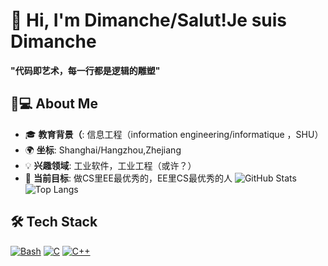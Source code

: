 # 👋 Hi, I'm Dimanche/Salut!Je suis Dimanche
**"代码即艺术，每一行都是逻辑的雕塑"** 
## 👨💻 About Me
- 🎓 **教育背景（**: 信息工程（information engineering/informatique ，SHU）
- 🌍 **坐标**: Shanghai/Hangzhou,Zhejiang
- 💡 **兴趣领域**: 工业软件，工业工程（或许？）
- 🚀 **当前目标**: 做CS里EE最优秀的，EE里CS最优秀的人
![GitHub Stats](https://github-readme-stats.vercel.app/api?username=AnalyseDeCircuit&theme=radical)
![Top Langs](https://github-readme-stats.vercel.app/api/top-langs/?username=AnalyseDeCircuit&layout=compact)

## 🛠️ Tech Stack

[![Bash](https://img.shields.io/badge/-Bash-4EAA25?logo=gnu-bash&logoColor=white)](https://www.gnu.org/software/bash/)
[![C](https://img.shields.io/badge/-C-A8B9CC?logo=c&logoColor=black)](https://en.cppreference.com/w/c/language)
[![C++](https://img.shields.io/badge/-C++-00599C?logo=c%2B%2B&logoColor=white)](https://isocpp.org/)


<!---
AnalyseDeCircuit/AnalyseDeCircuit is a ✨ special ✨ repository because its `README.md` (this file) appears on your GitHub profile.
You can click the Preview link to take a look at your changes.
--->
